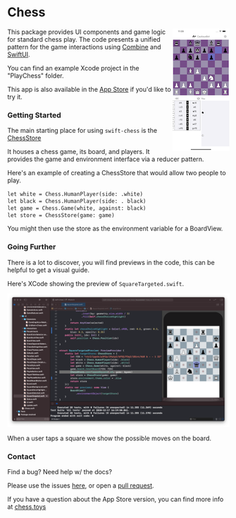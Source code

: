 # Chess

<img src="Screenshots/playchessapp.png" align="right">

This package provides UI components and game logic for standard chess play. The code presents a unified pattern for the game interactions using 
[Combine](https://developer.apple.com/documentation/combine) and [SwiftUI](https://developer.apple.com/documentation/swiftui). 

 
You can find an example Xcode project in the "PlayChess" folder.

This app is also available in the [App Store](https://apps.apple.com/us/app/playchess/id1544715134) if you'd like to try it.


### Getting Started

The main starting place for using `swift-chess` is the [ChessStore](./Sources/Chess/Store/ChessStore.swift)

It houses a chess game, its board, and players. It provides the game and environment interface via a reducer pattern.

Here's an example of creating a ChessStore that would allow two people to play.

```
let white = Chess.HumanPlayer(side: .white)
let black = Chess.HumanPlayer(side: . black)
let game = Chess.Game(white, against: black)
let store = ChessStore(game: game)
```

You might then use the store as the environment variable for a BoardView. 

### Going Further

There is a lot to discover, you will find previews in the code, this can be helpful to get a visual guide. 

Here's XCode showing the preview of `SquareTargeted.swift`. 

![](Screenshots/boardview.png)

When a user taps a square we show the possible moves on the board.


### Contact

Find a bug? Need help w/ the docs? 

Please use the issues [here](https://github.com/dpedley/swift-chess/issues), or open a [pull request](https://github.com/dpedley/swift-chess/pulls).

If you have a question about the App Store version, you can find more info at [chess.toys](https://chess.toys)
